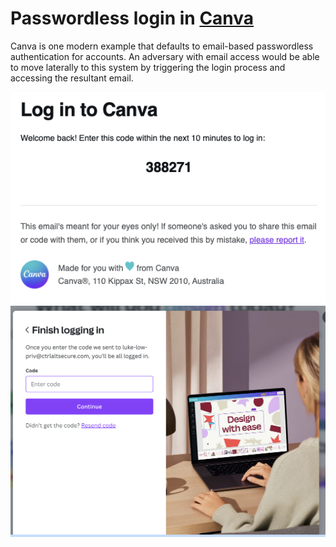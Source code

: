 # Passwordless login in [Canva](https://canva.com)

Canva is one modern example that defaults to email-based passwordless authentication for accounts. An adversary with email access would be able to move laterally to this system by triggering the login process and accessing the resultant email.

![Canva login](canva_email.png)
![Canva login](canva_login.png)